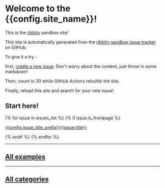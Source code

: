 # Welcome to the {{config.site_name}}!

This is the [ribbity](https://github.com/ctb/ribbity) sandbox site!

This site is automatically generated from the [ribbity-sandbox issue
tracker](https://github.com/ribbity-org/ribbity-sandbox/issues) on GitHub.

To give it a try -

first, [create a new issue](https://github.com/ribbity-org/ribbity-sandbox/issues/new?assignees=&labels=&template=add-a-new-page-.md&title=). Don't worry about the content, just throw in some markdown!

Then, count to 30 while GitHub Actions rebuilds the site.

Finally, reload this site and search for your new issue!

## Start here!

{% for issue in issues_list %}
{% if issue.is_frontpage %}

[{{config.issue_title_prefix}}{{issue.title}}]({{issue.output_filename}})

{% endif %}
{% endfor %}

---

## [All examples](examples.md)

---

## [All categories](labels.md)

